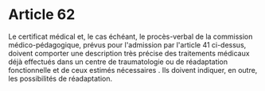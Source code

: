 # Article 62

Le certificat médical et, le cas échéant, le procès-verbal de la commission médico-pédagogique, prévus pour l'admission par l'article 41 ci-dessus, doivent comporter une description très précise des traitements médicaux déjà effectués dans un centre de traumatologie ou de réadaptation fonctionnelle et de ceux estimés nécessaires . Ils doivent indiquer, en outre, les possibilités de réadaptation.
